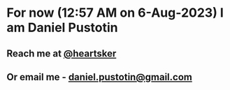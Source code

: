 # For now (12:57 AM on  6-Aug-2023) I am Daniel Pustotin
## Reach me at [@heartsker](https://t.me/heartsker)
## Or email me - daniel.pustotin@gmail.com
